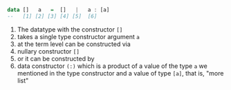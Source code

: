 ```haskell
data []   a   =  []   |   a : [a]
--   [1] [2] [3] [4] [5]  [6]
```

1. The datatype with the constructor `[]`
2. takes a single type constructor argument `a`
3. at the term level can be constructed via
4. nullary constructor `[]`
5. or it can be constructed by
6. data constructor `(:)` which is a product of a value of the type `a` we mentioned in the type constructor and a value of type `[a]`, that is, "more list"
